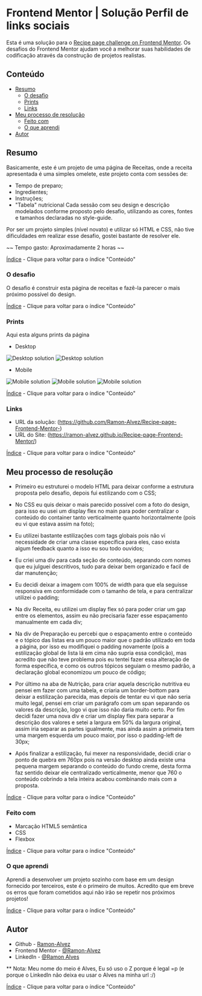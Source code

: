 # Frontend Mentor | Solução Perfil de links sociais

Esta é uma solução para o [Recipe page challenge on Frontend Mentor](https://www.frontendmentor.io/challenges/recipe-page-KiTsR8QQKm). Os desafios do Frontend Mentor ajudam você a melhorar suas habilidades de codificação através da construção de projetos realistas.

## Conteúdo

- [Resumo](#resumo)
  - [O desafio](#o-desafio)
  - [Prints](#prints)
  - [Links](#links)
- [Meu processo de resolução](#meu-processo-de-resolução)
  - [Feito com](#feito-com)
  - [O que aprendi](#o-que-aprendi)
- [Autor](#autor)

## Resumo

Basicamente, este é um projeto de uma página de Receitas, onde a receita apresentada é uma simples omelete, este projeto conta com sessões de:
- Tempo de preparo;
- Ingredientes;
- Instruções;
- "Tabela" nutricional
Cada sessão com seu design e descrição modelados conforme proposto pelo desafio, utilizando as cores, fontes e tamanhos declaradas no style-guide.

Por ser um projeto simples (nível novato) e utilizar só HTML e CSS, não tive dificuldades em realizar esse desafio, gostei bastante de resolver ele.

  ~~ Tempo gasto: Aproximadamente 2 horas ~~

[Índice](#conteúdo) - Clique para voltar para o índice "Conteúdo"

### O desafio

O desafio é construir esta página de receitas e fazê-la parecer o mais próximo possível do design.

[Índice](#conteúdo) - Clique para voltar para o índice "Conteúdo"

### Prints

Aqui esta alguns prints da página

- Desktop

![Desktop solution](./screenshots/desktop-1.png)
![Desktop solution](./screenshots/desktop-2.png)

- Mobile

![Mobile solution](./screenshots/mobile-1.png)
![Mobile solution](./screenshots/mobile-2.png)
![Mobile solution](./screenshots/mobile-3.png)

[Índice](#conteúdo) - Clique para voltar para o índice "Conteúdo"

### Links

- URL da solução: (https://github.com/Ramon-Alvez/Recipe-page-Frontend-Mentor-)
- URL do Site: (https://ramon-alvez.github.io/Recipe-page-Frontend-Mentor/)

[Índice](#conteúdo) - Clique para voltar para o índice "Conteúdo"

## Meu processo de resolução

- Primeiro eu estruturei o modelo HTML para deixar conforme a estrutura proposta pelo desafio, depois fui estilizando com o CSS; 

- No CSS eu quis deixar o mais parecido possível com a foto do design, para isso eu usei um display flex no main para poder centralizar o conteúdo do container tanto verticalmente quanto horizontalmente (pois eu vi que estava assim na foto);

- Eu utilizei bastante estilizações com tags globais pois não vi necessidade de criar uma classe específica para eles, caso exista algum feedback quanto a isso eu sou todo ouvidos;

- Eu criei uma div para cada seção de conteúdo, separando com nomes que eu julguei descritivos, tudo para deixar bem organizado e facil de dar manutenção;

- Eu decidi deixar a imagem com 100% de width para que ela seguisse responsiva em conformidade com o tamanho de tela, e para centralizar utilizei o padding;

- Na div Receita, eu utilizei um display flex só para poder criar um gap entre os elementos, assim eu não precisaria fazer esse espaçamento manualmente em cada div;

- Na div de Preparação eu percebi que o espaçamento entre o conteúdo e o tópico das listas era um pouco maior que o padrão utilizado em toda a página, por isso eu modifiquei o padding novamente (pois a estilização global de lista lá em cima não supria essa condição), mas acredito que não teve problema pois eu tentei fazer essa alteração de forma específica, e como os outros tópicos seguiam o mesmo padrão, a declaração global economizou um pouco de código;

- Por último na aba de Nutrição, para criar aquela descrição nutritiva eu pensei em fazer com uma tabela, e criaria um border-bottom para deixar a estilização parecida, mas depois de tentar eu vi que não seria muito legal, pensei em criar um parágrafo com um span separando os valores da descrição, logo vi que isso não daria muito certo. Por fim decidi fazer uma nova div e criar um display flex para separar a descrição dos valores e setei a largura em 50% da largura original, assim iria separar as partes igualmente, mas ainda assim a primeira tem uma margem esquerda um pouco maior, por isso o padding-left de 30px; 

- Após finalizar a estilização, fui mexer na responsividade, decidi criar o ponto de quebra em 760px pois na versão desktop ainda existe uma pequena margem separando o conteúdo do fundo creme, desta forma faz sentido deixar ele centralizado verticalmente, menor que 760 o conteúdo cobrindo a tela inteira acabou combinando mais com a proposta.

[Índice](#conteúdo) - Clique para voltar para o índice "Conteúdo"

### Feito com

- Marcação HTML5 semântica
- CSS 
- Flexbox

[Índice](#conteúdo) - Clique para voltar para o índice "Conteúdo"

### O que aprendi

Aprendi a desenvolver um projeto sozinho com base em um design fornecido por terceiros, este é o primeiro de muitos. Acredito que em breve os erros que foram cometidos aqui não irão se repetir nos próximos projetos!

[Índice](#conteúdo) - Clique para voltar para o índice "Conteúdo"

## Autor

- Github - [Ramon-Alvez](https://github.com/Ramon-Alvez)
- Frontend Mentor - [@Ramon-Alvez](https://www.frontendmentor.io/profile/Ramon-Alvez)
- LinkedIn - [@Ramon Alves](https://www.linkedin.com/in/ramon-alvez/)

** Nota: Meu nome do meio é Alves, Eu só uso o Z porque é legal =p (e porque o LinkedIn não deixa eu usar o Alves na minha url :/)

[Índice](#conteúdo) - Clique para voltar para o índice "Conteúdo"